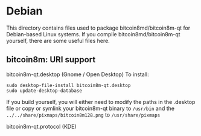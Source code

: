 
Debian
====================
This directory contains files used to package bitcoin8md/bitcoin8m-qt
for Debian-based Linux systems. If you compile bitcoin8md/bitcoin8m-qt yourself, there are some useful files here.

## bitcoin8m: URI support ##


bitcoin8m-qt.desktop  (Gnome / Open Desktop)
To install:

	sudo desktop-file-install bitcoin8m-qt.desktop
	sudo update-desktop-database

If you build yourself, you will either need to modify the paths in
the .desktop file or copy or symlink your bitcoin8m-qt binary to `/usr/bin`
and the `../../share/pixmaps/bitcoin8m128.png` to `/usr/share/pixmaps`

bitcoin8m-qt.protocol (KDE)

